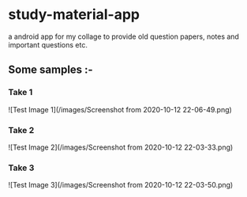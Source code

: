 # study-material-app
a android app for my collage to provide old question papers, notes and important questions etc.

## Some samples :-
### Take 1
![Test Image 1](/images/Screenshot from 2020-10-12 22-06-49.png)
### Take 2
![Test Image 2](/images/Screenshot from 2020-10-12 22-03-33.png)
### Take 3
![Test Image 3](/images/Screenshot from 2020-10-12 22-03-50.png)